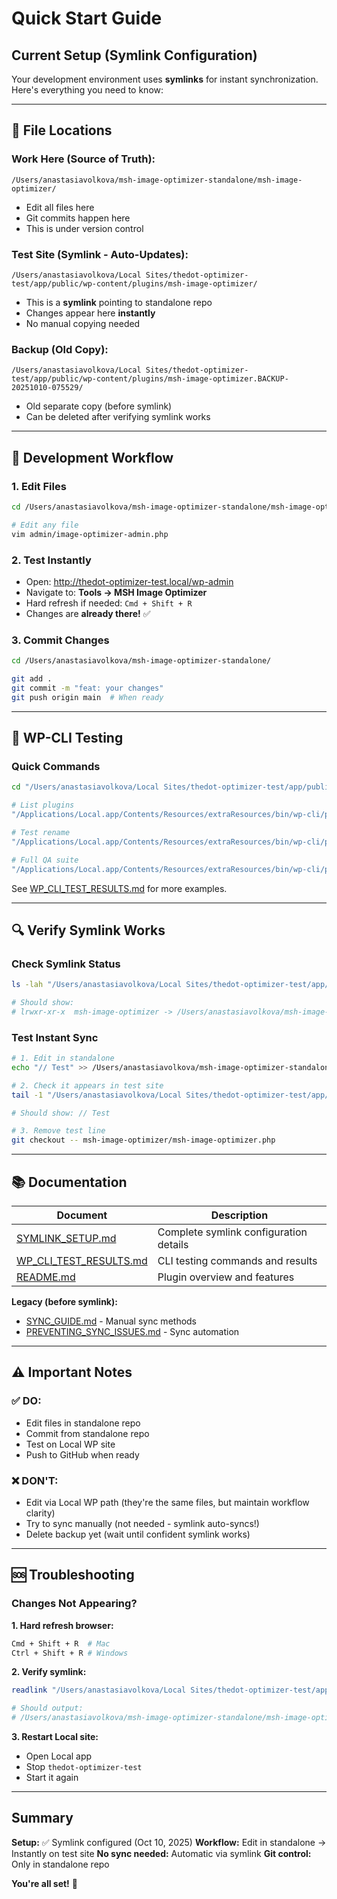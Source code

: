 # Quick Start Guide

## Current Setup (Symlink Configuration)

Your development environment uses **symlinks** for instant synchronization. Here's everything you need to know:

---

## 📁 File Locations

### Work Here (Source of Truth):
```
/Users/anastasiavolkova/msh-image-optimizer-standalone/msh-image-optimizer/
```
- Edit all files here
- Git commits happen here
- This is under version control

### Test Site (Symlink - Auto-Updates):
```
/Users/anastasiavolkova/Local Sites/thedot-optimizer-test/app/public/wp-content/plugins/msh-image-optimizer/
```
- This is a **symlink** pointing to standalone repo
- Changes appear here **instantly**
- No manual copying needed

### Backup (Old Copy):
```
/Users/anastasiavolkova/Local Sites/thedot-optimizer-test/app/public/wp-content/plugins/msh-image-optimizer.BACKUP-20251010-075529/
```
- Old separate copy (before symlink)
- Can be deleted after verifying symlink works

---

## 🚀 Development Workflow

### 1. Edit Files
```bash
cd /Users/anastasiavolkova/msh-image-optimizer-standalone/msh-image-optimizer/

# Edit any file
vim admin/image-optimizer-admin.php
```

### 2. Test Instantly
- Open: http://thedot-optimizer-test.local/wp-admin
- Navigate to: **Tools → MSH Image Optimizer**
- Hard refresh if needed: `Cmd + Shift + R`
- Changes are **already there!** ✅

### 3. Commit Changes
```bash
cd /Users/anastasiavolkova/msh-image-optimizer-standalone/

git add .
git commit -m "feat: your changes"
git push origin main  # When ready
```

---

## 🔧 WP-CLI Testing

### Quick Commands
```bash
cd "/Users/anastasiavolkova/Local Sites/thedot-optimizer-test/app/public"

# List plugins
"/Applications/Local.app/Contents/Resources/extraResources/bin/wp-cli/posix/wp" plugin list

# Test rename
"/Applications/Local.app/Contents/Resources/extraResources/bin/wp-cli/posix/wp" msh rename-regression --ids=123,456

# Full QA suite
"/Applications/Local.app/Contents/Resources/extraResources/bin/wp-cli/posix/wp" msh qa --rename=123 --optimize=456 --duplicate
```

See [WP_CLI_TEST_RESULTS.md](WP_CLI_TEST_RESULTS.md) for more examples.

---

## 🔍 Verify Symlink Works

### Check Symlink Status
```bash
ls -lah "/Users/anastasiavolkova/Local Sites/thedot-optimizer-test/app/public/wp-content/plugins/" | grep msh

# Should show:
# lrwxr-xr-x  msh-image-optimizer -> /Users/anastasiavolkova/msh-image-optimizer-standalone/msh-image-optimizer
```

### Test Instant Sync
```bash
# 1. Edit in standalone
echo "// Test" >> /Users/anastasiavolkova/msh-image-optimizer-standalone/msh-image-optimizer/msh-image-optimizer.php

# 2. Check it appears in test site
tail -1 "/Users/anastasiavolkova/Local Sites/thedot-optimizer-test/app/public/wp-content/plugins/msh-image-optimizer/msh-image-optimizer.php"

# Should show: // Test

# 3. Remove test line
git checkout -- msh-image-optimizer/msh-image-optimizer.php
```

---

## 📚 Documentation

| Document | Description |
|----------|-------------|
| [SYMLINK_SETUP.md](SYMLINK_SETUP.md) | Complete symlink configuration details |
| [WP_CLI_TEST_RESULTS.md](WP_CLI_TEST_RESULTS.md) | CLI testing commands and results |
| [README.md](README.md) | Plugin overview and features |

**Legacy (before symlink):**
- [SYNC_GUIDE.md](SYNC_GUIDE.md) - Manual sync methods
- [PREVENTING_SYNC_ISSUES.md](PREVENTING_SYNC_ISSUES.md) - Sync automation

---

## ⚠️ Important Notes

### ✅ DO:
- Edit files in standalone repo
- Commit from standalone repo
- Test on Local WP site
- Push to GitHub when ready

### ❌ DON'T:
- Edit via Local WP path (they're the same files, but maintain workflow clarity)
- Try to sync manually (not needed - symlink auto-syncs!)
- Delete backup yet (wait until confident symlink works)

---

## 🆘 Troubleshooting

### Changes Not Appearing?

**1. Hard refresh browser:**
```bash
Cmd + Shift + R  # Mac
Ctrl + Shift + R # Windows
```

**2. Verify symlink:**
```bash
readlink "/Users/anastasiavolkova/Local Sites/thedot-optimizer-test/app/public/wp-content/plugins/msh-image-optimizer"

# Should output:
# /Users/anastasiavolkova/msh-image-optimizer-standalone/msh-image-optimizer
```

**3. Restart Local site:**
- Open Local app
- Stop `thedot-optimizer-test`
- Start it again

---

## Summary

**Setup:** ✅ Symlink configured (Oct 10, 2025)
**Workflow:** Edit in standalone → Instantly on test site
**No sync needed:** Automatic via symlink
**Git control:** Only in standalone repo

**You're all set!** 🎉
